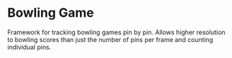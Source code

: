 # Bowling Game
Framework for tracking bowling games pin by pin. Allows higher resolution to bowling scores than just the number of pins per frame and counting individual pins. 